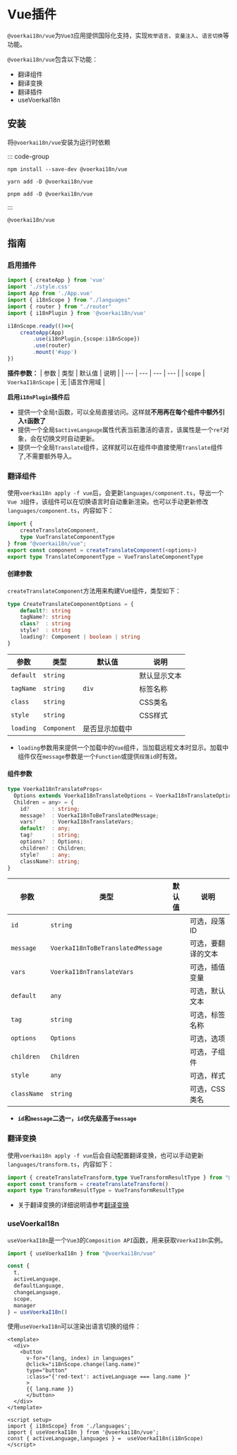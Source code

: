 # Vue插件

`@voerkai18n/vue`为`Vue3`应用提供国际化支持，实现`枚举语言`、`变量注入`、`语言切换`等功能。

`@voerkai18n/vue`包含以下功能：

- 翻译组件
- 翻译变换
- 翻译插件
- useVoerkaI18n

## 安装

将`@voerkai18n/vue`安装为运行时依赖

::: code-group

```npm
npm install --save-dev @voerkai18n/vue
```

```yarn
yarn add -D @voerkai18n/vue
```

```pnpm
pnpm add -D @voerkai18n/vue
```
:::


`@voerkai18n/vue`


## 指南

### 启用插件

```ts {6,10}
import { createApp } from 'vue'
import './style.css'
import App from './App.vue'
import { i18nScope } from "./languages"
import { router } from "./router"
import { i18nPlugin } from '@voerkai18n/vue'

i18nScope.ready(()=>{
    createApp(App)
        .use(i18nPlugin,{scope:i18nScope})
        .use(router)
        .mount('#app')
})
```

**插件参数：**
| 参数 | 类型 | 默认值 | 说明 |
| --- | --- | --- | --- |
| `scope` |  `VoerkaI18nScope` | 无 |语言作用域 |


**启用`i18nPlugin`插件后**

- 提供一个全局`t`函数，可以全局直接访问。这样就**不用再在每个组件中额外引入`t`函数了**
- 提供一个全局`$activeLangauge`属性代表当前激活的语言，该属性是一个`ref`对象，会在切换文时自动更新。
- 提供一个全局`Translate`组件，这样就可以在组件中直接使用`Translate`组件了,不需要额外导入。

### 翻译组件

使用`voerkai18n apply -f vue`后，会更新`languages/component.ts`，导出一个`Vue 3`组件，该组件可以在切换语言时自动重新渲染。也可以手动更新修改`languages/component.ts`，内容如下：

```ts
import { 
    createTranslateComponent, 
    type VueTranslateComponentType 
} from "@voerkai18n/vue";
export const component = createTranslateComponent(<options>) 
export type TranslateComponentType = VueTranslateComponentType
```

#### 创建参数

`createTranslateComponent`方法用来构建Vue组件，类型如下：

```ts
type CreateTranslateComponentOptions = {
    default?: string
    tagName?: string 
    class?  : string
    style?  : string
    loading?: Component | boolean | string
}
```

| 参数 | 类型 | 默认值 | 说明 |
| --- | --- | --- | --- |
| `default` |  `string` |  | 默认显示文本 |
| `tagName` |  `string` | `div` | 标签名称 |
| `class` |  `string` |  | CSS类名 |
| `style` |  `string` |  | CSS样式 |
| `loading` |  `Component` | 是否显示加载中 |


- `loading`参数用来提供一个加载中的`Vue`组件，当加载远程文本时显示。加载中组件仅在`message`参数是一个`Function`或提供`段落id`时有效。

#### 组件参数

```ts
type VoerkaI18nTranslateProps<
  Options extends VoerkaI18nTranslateOptions = VoerkaI18nTranslateOptions,
  Children = any> = {
    id?       : string;
    message?  : VoerkaI18nToBeTranslatedMessage;
    vars?     : VoerkaI18nTranslateVars;
    default?  : any;
    tag?      : string;
    options?  : Options;
    children? : Children;
    style?    : any;
    className?: string;
}
```

| 参数 | 类型 | 默认值 | 说明 |
| --- | --- | --- | --- |
| `id` |  `string` |  | 可选，段落ID |
| `message` |  `VoerkaI18nToBeTranslatedMessage` |  | 可选，要翻译的文本 |
| `vars` |  `VoerkaI18nTranslateVars` |  | 可选，插值变量 |
| `default` |  `any` |  | 可选，默认文本 |
| `tag` |  `string` |  | 可选，标签名称 |
| `options` |  `Options` |  | 可选，选项 |
| `children` |  `Children` |  | 可选，子组件 |
| `style` |  `any` |  | 可选，样式 |
| `className` |  `string` |  | 可选，CSS类名 |

- **`id`和`message`二选一，`id`优先级高于`message`**
 
### 翻译变换

使用`voerkai18n apply -f vue`后会自动配置翻译变换，也可以手动更新`languages/transform.ts`，内容如下：

```ts
import { createTranslateTransform,type VueTransformResultType } from "@voerkai18n/vue"
export const transform = createTranslateTransform()
export type TransformResultType = VueTransformResultType 
```

- 关于翻译变换的详细说明请参考[翻译变换](../advanced/transform)
 
### useVoerkaI18n

`useVoerkaI18n`是一个`Vue3`的`Composition API`函数，用来获取`VoerkaI18n`实例。

```ts
import { useVoerkaI18n } from "@voerkai18n/vue"

const { 
  t, 
  activeLanguage,
  defaultLanguage, 
  changeLanguage,
  scope,
  manager
} = useVoerkaI18n()
```

使用`useVoerkaI18n`可以渲染出语言切换的组件：

```vue
<template>
  <div>
    <button  
      v-for="(lang, index) in languages"
      @click="i18nScope.change(lang.name)"
      type="button"       
      :class="{'red-text': activeLanguage === lang.name }"
      >  
      {{ lang.name }}     
      </button>
  </div>
</template>

<script setup>
import { i18nScope} from './languages';
import { useVoerkaI18n } from '@voerkai18n/vue';   
const { activeLanguage,languages } =  useVoerkaI18n(i18nScope)
</script>
```

